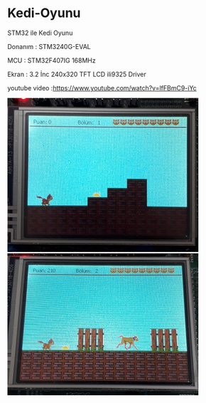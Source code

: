 # Kedi-Oyunu

STM32 ile Kedi Oyunu

Donanım   : STM3240G-EVAL

MCU       : STM32F407IG 168MHz

Ekran     : 3.2 İnc 240x320 TFT LCD ili9325 Driver


youtube video :https://www.youtube.com/watch?v=lfFBmC9-iYc

![gorsel1](https://github.com/TolRed/Kedi-Oyunu/blob/master/gorsel1.jpg)
![gorsel2](https://github.com/TolRed/Kedi-Oyunu/blob/master/gorsel2.jpg)
